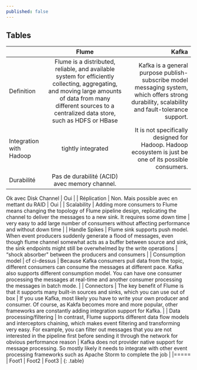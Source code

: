 ```yaml
---
published: false
---
```

## Tables

|  | Flume | Kafka |
|:--------|:-------:|--------:|
| Definition   | Flume is a distributed, reliable, and available system for efficiently collecting, aggregating, and moving large amounts of data from many different sources to a centralized data store, such as HDFS or HBase   | Kafka is a general purpose publish-subscribe model messaging system, which offers strong durability, scalability and fault-tolerance support.   |
| Integration with Hadoop   | tightly integrated   | It is not specifically designed for Hadoop. Hadoop ecosystem is just be one of its possible consumers.   |
| Durabilité   | Pas de durabilité (ACID) avec memory channel.
Ok avec Disk Channel
   | Oui   |
| Réplication   | Non. Mais possible avec en mettant du RAID    | Oui   |
| Scalability   | Adding more consumers to Flume means changing the topology of Flume pipeline design, replicating the channel to deliver the messages to a new sink. It requires some down time    | very easy to add large number of consumers without affecting performance and without down time   |
| Handle Spikes   | Flume sink supports push model. When event producers suddenly generate a flood of messages, even though flume channel somewhat acts as a buffer between source and sink, the sink endpoints might still be overwhelmed by the write operations   | “shock absorber" between the producers and consumers   |
| Consumption model   | cf ci-dessus   | Because Kafka consumers pull data from the topic, different consumers can consume the messages at different pace. Kafka also supports different consumption model. You can have one consumer processing the messages at real-time and another consumer processing the messages in batch mode.   |
| Connectors   | The key benefit of Flume is that it supports many built-in sources and sinks, which you can use out of box   | If you use Kafka, most likely you have to write your own producer and consumer. Of course, as Kakfa becomes more and more popular, other frameworks are constantly adding integration support for Kafka.   |
| Data processing/filtering   | In contrast, Flume supports different data flow models and interceptors chaining, which makes event filtering and transforming very easy. For example, you can filter out messages that you are not interested in the pipeline first before sending it through the network for obvious performance reason   | Kafka does not provider native support for message processing. So mostly likely it needs to integrate with other event processing frameworks such as Apache Storm to complete the job   |
|=====
| Foot1   | Foot2   | Foot3   |
{: .table}